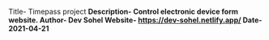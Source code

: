 
Title- Timepass project
<b>
Description- Control electronic device form website.
  <b>
Author- Dev Sohel
    <b>
Website- https://dev-sohel.netlify.app/
Date- 2021-04-21


